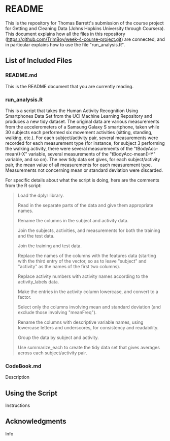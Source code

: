# README

This is the repository for Thomas Barrett's submission of the course project for Getting and Cleaning Data (Johns Hopkins University through Coursera). This document explains how all the files in this repository (https://github.com/TrimBoy/week-4-course-project.git) are connected, and in particular explains how to use the file "run_analysis.R".

## List of Included Files

### README.md

This is the README document that you are currently reading.

### run_analysis.R

This is a script that takes the Human Activity Recognition Using Smartphones Data Set from the UCI Machine Learning Repository and produces a new tidy dataset. The original data are various measurements from the accelerometers of a Samsung Galaxy S smartphone, taken while 30 subjects each performed six movement activities (sitting, standing, walking, etc.). For each subject/activity pair, several measurements were recorded for each measurement type (for instance, for subject 3 performing the walking activity, there were several measurements of the "tBodyAcc-mean()-X" variable, several measurements of the "tBodyAcc-mean()-Y" variable, and so on). The new tidy data set gives, for each subject/activity pair, the mean value of all measurements for each measurement type. Measurements not concerning mean or standard deviation were discarded.

For specific details about what the script is doing, here are the comments from the R script:

>Load the dplyr library.
>
>Read in the separate parts of the data and give them appropriate names.
>
>Rename the columns in the subject and activity data.
>
>Join the subjects, activities, and measurements for both the training and the test data.
>
>Join the training and test data.
>
>Replace the names of the columns with the features data (starting with the third entry of the vector,
>so as to leave "subject" and "activity" as the names of the first two columns).
>
>Replace activity numbers with activity names according to the activity_labels data.
>
>Make the entries in the activity column lowercase, and convert to a factor.
>
>Select only the columns involving mean and standard deviation (and exclude those involving "meanFreq").
>
>Rename the columns with descriptive variable names, using lowercase letters and underscores, for
>consistency and readability.
>
>Group the data by subject and activity.
>
>Use summarize_each to create the tidy data set that gives averages across each subject/activity pair.

### CodeBook.md

Description

## Using the Script

Instructions

## Acknowledgments

Info
